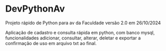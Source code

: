 # DevPythonAv
Projeto rápido de Python para av da Faculdade versão 2.0 em 26/10/2024

Aplicação de cadastro e consulta rápida em python, com banco mysql, funcionalidades adicionar, consultar, alterar, deletar e exportar a confirmação de uso em arquivo txt ao final.




